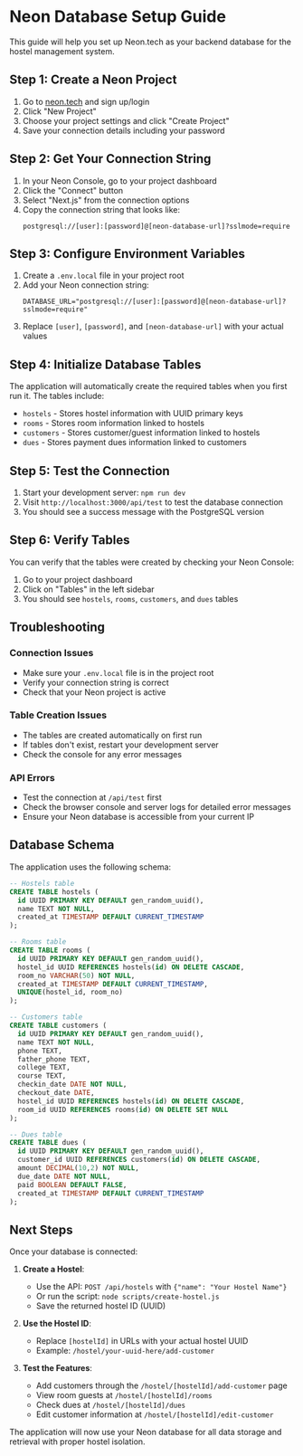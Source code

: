 # Neon Database Setup Guide

This guide will help you set up Neon.tech as your backend database for the hostel management system.

## Step 1: Create a Neon Project

1. Go to [neon.tech](https://neon.tech) and sign up/login
2. Click "New Project"
3. Choose your project settings and click "Create Project"
4. Save your connection details including your password

## Step 2: Get Your Connection String

1. In your Neon Console, go to your project dashboard
2. Click the "Connect" button
3. Select "Next.js" from the connection options
4. Copy the connection string that looks like:
   ```
   postgresql://[user]:[password]@[neon-database-url]?sslmode=require
   ```

## Step 3: Configure Environment Variables

1. Create a `.env.local` file in your project root
2. Add your Neon connection string:
   ```
   DATABASE_URL="postgresql://[user]:[password]@[neon-database-url]?sslmode=require"
   ```
3. Replace `[user]`, `[password]`, and `[neon-database-url]` with your actual values

## Step 4: Initialize Database Tables

The application will automatically create the required tables when you first run it. The tables include:

- `hostels` - Stores hostel information with UUID primary keys
- `rooms` - Stores room information linked to hostels
- `customers` - Stores customer/guest information linked to hostels
- `dues` - Stores payment dues information linked to customers

## Step 5: Test the Connection

1. Start your development server: `npm run dev`
2. Visit `http://localhost:3000/api/test` to test the database connection
3. You should see a success message with the PostgreSQL version

## Step 6: Verify Tables

You can verify that the tables were created by checking your Neon Console:

1. Go to your project dashboard
2. Click on "Tables" in the left sidebar
3. You should see `hostels`, `rooms`, `customers`, and `dues` tables

## Troubleshooting

### Connection Issues
- Make sure your `.env.local` file is in the project root
- Verify your connection string is correct
- Check that your Neon project is active

### Table Creation Issues
- The tables are created automatically on first run
- If tables don't exist, restart your development server
- Check the console for any error messages

### API Errors
- Test the connection at `/api/test` first
- Check the browser console and server logs for detailed error messages
- Ensure your Neon database is accessible from your current IP

## Database Schema

The application uses the following schema:

```sql
-- Hostels table
CREATE TABLE hostels (
  id UUID PRIMARY KEY DEFAULT gen_random_uuid(),
  name TEXT NOT NULL,
  created_at TIMESTAMP DEFAULT CURRENT_TIMESTAMP
);

-- Rooms table
CREATE TABLE rooms (
  id UUID PRIMARY KEY DEFAULT gen_random_uuid(),
  hostel_id UUID REFERENCES hostels(id) ON DELETE CASCADE,
  room_no VARCHAR(50) NOT NULL,
  created_at TIMESTAMP DEFAULT CURRENT_TIMESTAMP,
  UNIQUE(hostel_id, room_no)
);

-- Customers table
CREATE TABLE customers (
  id UUID PRIMARY KEY DEFAULT gen_random_uuid(),
  name TEXT NOT NULL,
  phone TEXT,
  father_phone TEXT,
  college TEXT,
  course TEXT,
  checkin_date DATE NOT NULL,
  checkout_date DATE,
  hostel_id UUID REFERENCES hostels(id) ON DELETE CASCADE,
  room_id UUID REFERENCES rooms(id) ON DELETE SET NULL
);

-- Dues table
CREATE TABLE dues (
  id UUID PRIMARY KEY DEFAULT gen_random_uuid(),
  customer_id UUID REFERENCES customers(id) ON DELETE CASCADE,
  amount DECIMAL(10,2) NOT NULL,
  due_date DATE NOT NULL,
  paid BOOLEAN DEFAULT FALSE,
  created_at TIMESTAMP DEFAULT CURRENT_TIMESTAMP
);
```

## Next Steps

Once your database is connected:

1. **Create a Hostel**: 
   - Use the API: `POST /api/hostels` with `{"name": "Your Hostel Name"}`
   - Or run the script: `node scripts/create-hostel.js`
   - Save the returned hostel ID (UUID)

2. **Use the Hostel ID**: 
   - Replace `[hostelId]` in URLs with your actual hostel UUID
   - Example: `/hostel/your-uuid-here/add-customer`

3. **Test the Features**:
   - Add customers through the `/hostel/[hostelId]/add-customer` page
   - View room guests at `/hostel/[hostelId]/rooms`
   - Check dues at `/hostel/[hostelId]/dues`
   - Edit customer information at `/hostel/[hostelId]/edit-customer`

The application will now use your Neon database for all data storage and retrieval with proper hostel isolation. 